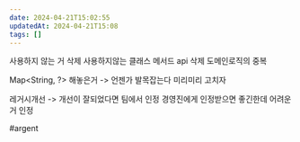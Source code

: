 ```yaml
---
date: 2024-04-21T15:02:55
updatedAt: 2024-04-21T15:08
tags: []
---
```



사용하지 않는 거 삭제
사용하지않는 클래스 메서드 api 삭제
도메인로직의 중복

Map<String, ?> 해놓은거
-> 언젠가 발목잡는다
미리미리 고치자

레거시개선
-> 개선이 잘되었다면 팀에서 인정
경영진에게 인정받으면 좋긴한데 어려운거 인정

#argent 